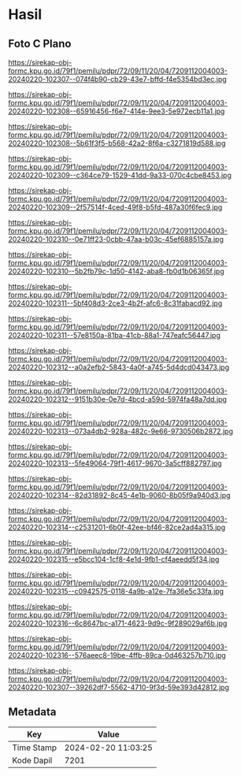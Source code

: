 # Hasil

## Foto C Plano

https://sirekap-obj-formc.kpu.go.id/79f1/pemilu/pdpr/72/09/11/20/04/7209112004003-20240220-102307--074f4b90-cb29-43e7-bffd-f4e5354bd3ec.jpg

https://sirekap-obj-formc.kpu.go.id/79f1/pemilu/pdpr/72/09/11/20/04/7209112004003-20240220-102308--65916456-f6e7-414e-9ee3-5e972ecb11a1.jpg

https://sirekap-obj-formc.kpu.go.id/79f1/pemilu/pdpr/72/09/11/20/04/7209112004003-20240220-102308--5b61f3f5-b568-42a2-8f6a-c3271819d588.jpg

https://sirekap-obj-formc.kpu.go.id/79f1/pemilu/pdpr/72/09/11/20/04/7209112004003-20240220-102309--c364ce79-1529-41dd-9a33-070c4cbe8453.jpg

https://sirekap-obj-formc.kpu.go.id/79f1/pemilu/pdpr/72/09/11/20/04/7209112004003-20240220-102309--2f57514f-4ced-49f8-b5fd-487a30f6fec9.jpg

https://sirekap-obj-formc.kpu.go.id/79f1/pemilu/pdpr/72/09/11/20/04/7209112004003-20240220-102310--0e71ff23-0cbb-47aa-b03c-45ef6885157a.jpg

https://sirekap-obj-formc.kpu.go.id/79f1/pemilu/pdpr/72/09/11/20/04/7209112004003-20240220-102310--5b2fb79c-1d50-4142-aba8-fb0d1b06365f.jpg

https://sirekap-obj-formc.kpu.go.id/79f1/pemilu/pdpr/72/09/11/20/04/7209112004003-20240220-102311--5bf408d3-2ce3-4b2f-afc6-8c31fabacd92.jpg

https://sirekap-obj-formc.kpu.go.id/79f1/pemilu/pdpr/72/09/11/20/04/7209112004003-20240220-102311--57e8150a-81ba-41cb-88a1-747eafc56447.jpg

https://sirekap-obj-formc.kpu.go.id/79f1/pemilu/pdpr/72/09/11/20/04/7209112004003-20240220-102312--a0a2efb2-5843-4a0f-a745-5d4dcd043473.jpg

https://sirekap-obj-formc.kpu.go.id/79f1/pemilu/pdpr/72/09/11/20/04/7209112004003-20240220-102312--9151b30e-0e7d-4bcd-a59d-5974fa48a7dd.jpg

https://sirekap-obj-formc.kpu.go.id/79f1/pemilu/pdpr/72/09/11/20/04/7209112004003-20240220-102313--073a4db2-928a-482c-9e66-9730506b2872.jpg

https://sirekap-obj-formc.kpu.go.id/79f1/pemilu/pdpr/72/09/11/20/04/7209112004003-20240220-102313--5fe49064-79f1-4617-9670-3a5cff882797.jpg

https://sirekap-obj-formc.kpu.go.id/79f1/pemilu/pdpr/72/09/11/20/04/7209112004003-20240220-102314--82d31892-8c45-4e1b-9060-8b05f9a940d3.jpg

https://sirekap-obj-formc.kpu.go.id/79f1/pemilu/pdpr/72/09/11/20/04/7209112004003-20240220-102314--c2531201-6b0f-42ee-bf46-82ce2ad4a315.jpg

https://sirekap-obj-formc.kpu.go.id/79f1/pemilu/pdpr/72/09/11/20/04/7209112004003-20240220-102315--e5bcc104-1cf8-4e1d-9fb1-cf4aeedd5f34.jpg

https://sirekap-obj-formc.kpu.go.id/79f1/pemilu/pdpr/72/09/11/20/04/7209112004003-20240220-102315--c0942575-0118-4a9b-a12e-7fa36e5c33fa.jpg

https://sirekap-obj-formc.kpu.go.id/79f1/pemilu/pdpr/72/09/11/20/04/7209112004003-20240220-102316--6c8647bc-a171-4623-9d9c-9f289029af6b.jpg

https://sirekap-obj-formc.kpu.go.id/79f1/pemilu/pdpr/72/09/11/20/04/7209112004003-20240220-102316--576aeec8-19be-4ffb-89ca-0d463257b710.jpg

https://sirekap-obj-formc.kpu.go.id/79f1/pemilu/pdpr/72/09/11/20/04/7209112004003-20240220-102307--39262df7-5562-4710-9f3d-59e393d42812.jpg


## Metadata

| Key        | Value               |
| ---------- | ------------------- |
| Time Stamp | 2024-02-20 11:03:25 |
| Kode Dapil | 7201                |



